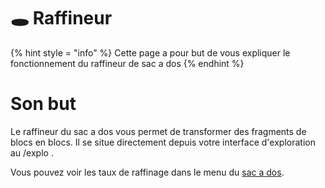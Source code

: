# 🕳️ Raffineur
{% hint style = "info" %} Cette page a pour but de vous expliquer le fonctionnement du raffineur de sac a dos {% endhint %}


# Son but 

Le raffineur du sac a dos vous permet de transformer des fragments de blocs en blocs.
Il se situe directement depuis votre interface d'exploration au /explo .

Vous pouvez voir les taux de raffinage dans le menu du [sac a dos](../exploration_bag.md).
